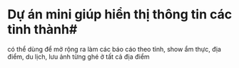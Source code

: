 # Dự án mini giúp hiển thị thông tin các tỉnh thành#
có thể dùng để mở rộng ra làm các báo cáo theo tỉnh, show ẩm thực, địa điểm, du lịch, lưu ảnh từng ghé ở tất cả địa điểm

